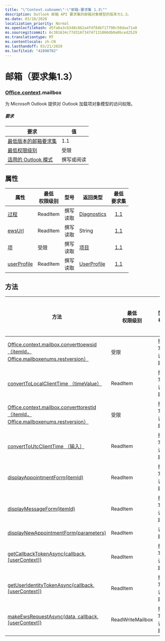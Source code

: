 ```yaml
---
title: "\"Context.subname\"-\"邮箱-要求集 1.3\""
description: Outlook 邮箱 API 要求集的邮箱对象模型的版本为1.3。
ms.date: 03/18/2020
localization_priority: Normal
ms.openlocfilehash: d5fa6a3c6348c862a4fdf84bf17790c50daa71a8
ms.sourcegitcommit: 6c381634c77d316f34747131860db0a0bced2529
ms.translationtype: MT
ms.contentlocale: zh-CN
ms.lasthandoff: 03/21/2020
ms.locfileid: "42890702"
---
```

# <a name="mailbox-requirement-set-13"></a>邮箱（要求集1.3）

### <a name="officecontextmailbox"></a>[Office](office.md)[.context](office.context.md).mailbox

为 Microsoft Outlook 提供对 Outlook 加载项对象模型的访问权限。

##### <a name="requirements"></a>要求

|要求| 值|
|---|---|
|[最低版本的邮箱要求集](../../requirement-sets/outlook-api-requirement-sets.md)| 1.1|
|[最低权限级别](../../../outlook/understanding-outlook-add-in-permissions.md)| 受限|
|[适用的 Outlook 模式](../../../outlook/outlook-add-ins-overview.md#extension-points)| 撰写或阅读|

## <a name="properties"></a>属性

| 属性 | 最低<br>权限级别 | 型号 | 返回类型 | 最低<br>要求集 |
|---|---|---|---|:---:|
| [过程](/javascript/api/outlook/office.mailbox?view=outlook-js-1.3#diagnostics) | ReadItem | 撰写<br>读取 | [Diagnostics](/javascript/api/outlook/office.diagnostics?view=outlook-js-1.3) | [1.1](../requirement-set-1.1/outlook-requirement-set-1.1.md) |
| [ewsUrl](/javascript/api/outlook/office.mailbox?view=outlook-js-1.3#ewsurl) | ReadItem | 撰写<br>读取 | String | [1.1](../requirement-set-1.1/outlook-requirement-set-1.1.md) |
| [项](office.context.mailbox.item.md) | 受限 | 撰写<br>读取 | [项目](/javascript/api/outlook/office.item?view=outlook-js-1.3) | [1.1](../requirement-set-1.1/outlook-requirement-set-1.1.md) |
| [userProfile](/javascript/api/outlook/office.mailbox?view=outlook-js-1.3#userprofile) | ReadItem | 撰写<br>读取 | [UserProfile](/javascript/api/outlook/office.userprofile?view=outlook-js-1.3) | [1.1](../requirement-set-1.1/outlook-requirement-set-1.1.md) |

## <a name="methods"></a>方法

| 方法 | 最低<br>权限级别 | 型号 | 最低<br>要求集 |
|---|---|---|:---:|
| [Office.context.mailbox.converttoewsid （itemId，Office.mailboxenums.restversion）](/javascript/api/outlook/office.mailbox?view=outlook-js-1.3#converttoewsid-itemid--restversion-) | 受限 | 撰写<br>读取 | [1.3](../requirement-set-1.3/outlook-requirement-set-1.3.md) |
| [convertToLocalClientTime （timeValue）](/javascript/api/outlook/office.mailbox?view=outlook-js-1.3#converttolocalclienttime-timevalue-) | ReadItem | 撰写<br>读取 | [1.1](../requirement-set-1.1/outlook-requirement-set-1.1.md) |
| [Office.context.mailbox.converttorestid （itemId，Office.mailboxenums.restversion）](/javascript/api/outlook/office.mailbox?view=outlook-js-1.3#converttorestid-itemid--restversion-) | 受限 | 撰写<br>读取 | [1.3](../requirement-set-1.3/outlook-requirement-set-1.3.md) |
| [convertToUtcClientTime （输入）](/javascript/api/outlook/office.mailbox?view=outlook-js-1.3#converttoutcclienttime-input-) | ReadItem | 撰写<br>读取 | [1.1](../requirement-set-1.1/outlook-requirement-set-1.1.md) |
| [displayAppointmentForm(itemId)](/javascript/api/outlook/office.mailbox?view=outlook-js-1.3#displayappointmentform-itemid-) | ReadItem | 撰写<br>读取 | [1.1](../requirement-set-1.1/outlook-requirement-set-1.1.md) |
| [displayMessageForm(itemId)](/javascript/api/outlook/office.mailbox?view=outlook-js-1.3#displaymessageform-itemid-) | ReadItem | 撰写<br>读取 | [1.1](../requirement-set-1.1/outlook-requirement-set-1.1.md) |
| [displayNewAppointmentForm(parameters)](/javascript/api/outlook/office.mailbox?view=outlook-js-1.3#displaynewappointmentform-parameters-) | ReadItem | 读取 | [1.1](../requirement-set-1.1/outlook-requirement-set-1.1.md) |
| [getCallbackTokenAsync(callback, [userContext])](/javascript/api/outlook/office.mailbox?view=outlook-js-1.3#getcallbacktokenasync-callback--usercontext-) | ReadItem | 撰写<br>读取 | [1.3](../requirement-set-1.3/outlook-requirement-set-1.3.md)<br>[1.1](../requirement-set-1.1/outlook-requirement-set-1.1.md) |
| [getUserIdentityTokenAsync(callback, [userContext])](/javascript/api/outlook/office.mailbox?view=outlook-js-1.3#getuseridentitytokenasync-callback--usercontext-) | ReadItem | 撰写<br>读取 | [1.1](../requirement-set-1.1/outlook-requirement-set-1.1.md) |
| [makeEwsRequestAsync(data, callback, [userContext])](/javascript/api/outlook/office.mailbox?view=outlook-js-1.3#makeewsrequestasync-data--callback--usercontext-) | ReadWriteMailbox | 撰写<br>读取 | [1.1](../requirement-set-1.1/outlook-requirement-set-1.1.md) |

